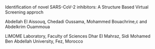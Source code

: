 Identification of novel SARS-CoV-2 inhibitors: A Structure Based Virtual Screening approch

Abdellah El Aissouq, Chedadi Oussama, Mohammed Bouachrine,c and Abdelkrim Ouammoua

LIMOME Laboratory, Faculty of Sciences Dhar El Mahraz, Sidi Mohamed Ben Abdellah University, Fez, Morocco
